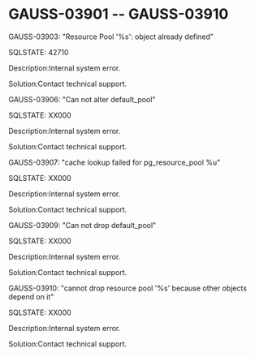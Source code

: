 # GAUSS-03901 -- GAUSS-03910<a name="EN-US_TOPIC_0302073711"></a>

GAUSS-03903: "Resource Pool '%s': object already defined"

SQLSTATE: 42710

Description:Internal system error.

Solution:Contact technical support.

GAUSS-03906: "Can not alter default\_pool"

SQLSTATE: XX000

Description:Internal system error.

Solution:Contact technical support.

GAUSS-03907: "cache lookup failed for pg\_resource\_pool %u"

SQLSTATE: XX000

Description:Internal system error.

Solution:Contact technical support.

GAUSS-03909: "Can not drop default\_pool"

SQLSTATE: XX000

Description:Internal system error.

Solution:Contact technical support.

GAUSS-03910: "cannot drop resource pool '%s' because other objects depend on it"

SQLSTATE: XX000

Description:Internal system error.

Solution:Contact technical support.

